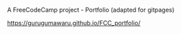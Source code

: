 A FreeCodeCamp project - Portfolio
(adapted for gitpages)

https://gurugumawaru.github.io/FCC_portfolio/
